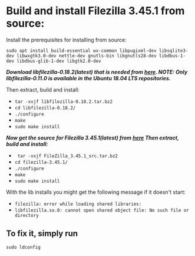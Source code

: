# Build and install Filezilla 3.45.1 from source:
Install the prerequisites for installing from source:

``sudo apt install build-essential wx-common libpugixml-dev libsqlite3-dev libwxgtk3.0-dev nettle-dev gnutls-bin libgnutls28-dev libdbus-1-dev libdbus-glib-1-dev libgtk2.0-dev
 ``

***Download libfilezilla-0.18.2(latest) that is needed from [here](https://lib.filezilla-project.org/download.php). 
NOTE: Only libfilezilla-0.11.0 is available in the Ubuntu 18.04 LTS repositories.***

Then extract, build and install:

* `` tar -xvjf libfilezilla-0.18.2.tar.bz2 ``
* ``cd libfilezilla-0.18.2/``
* ``./configure``
* ``make``
* ``sudo make install ``

***Now get the source for Filezilla 3.45.1(latest) from [here](https://filezilla-project.org/download.php) Then extract, build and install:***

* `` tar -vxjf FileZilla_3.45.1_src.tar.bz2`` 
* ``cd filezilla-3.45.1/``
* ``./configure``
* ``make``
* ``sudo make install ``

With the lib installs you might get the following message if it doesn't start:

* `` filezilla: error while loading shared libraries: ``
* ``libfilezilla.so.0: cannot open shared object file: No such file or directory ``

## To fix it, simply run

`` sudo ldconfig ``
